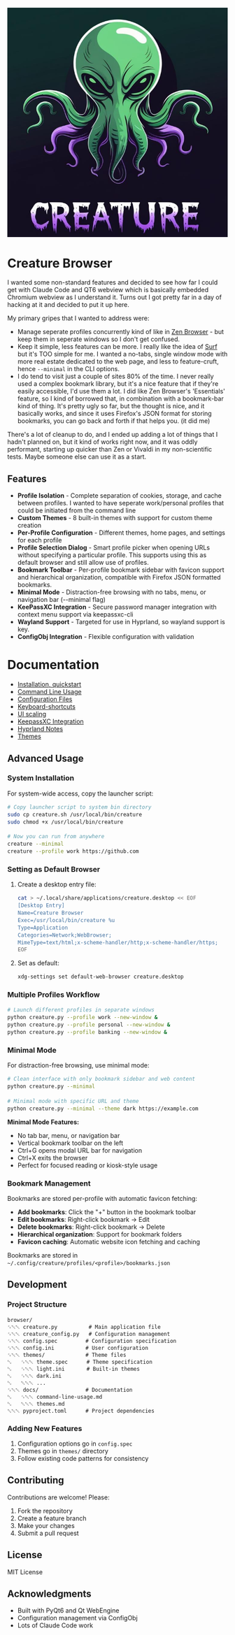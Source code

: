 ![Creature](./splash2.png)
# Creature Browser
I wanted some non-standard features and decided to see how far I could get with Claude Code and QT6 webview which is basically embedded Chromium webview as I understand it. Turns out I got pretty far in a day of hacking at it and decided to put it up here. 

My primary gripes that I wanted to address were:
- Manage seperate profiles concurrently kind of like in [Zen Browser](https://zen-browser.app/) - but keep them in seperate windows so I don't get confused.
- Keep it simple, less features can be more. I really like the idea of [Surf](https://surf.suckless.org/) but it's TOO simple for me. I wanted a no-tabs, single window mode with more real estate dedicated to the web page, and less to feature-cruft, hence `--minimal` in the CLI options.
- I do tend to visit just a couple of sites 80% of the time. I never really used a complex bookmark library, but it's a nice feature that if they're easily accessible, I'd use them a lot. I did like Zen Browser's 'Essentials' feature, so I kind of borrowed that, in combination with a bookmark-bar kind of thing. It's pretty ugly so far, but the thought is nice, and it basically works, and since it uses Firefox's JSON format for storing bookmarks, you can go back and forth if that helps you. (it did me)

There's a lot of cleanup to do, and I ended up adding a lot of things that I hadn't planned on, but it kind of works right now, and it was oddly performant, starting up quicker than Zen or Vivaldi in my non-scientific tests. Maybe someone else can use it as a start. 

## Features

- **Profile Isolation** - Complete separation of cookies, storage, and cache between profiles. I wanted to have seperate work/personal profiles that could be initiated from the command line
- **Custom Themes** - 8 built-in themes with support for custom theme creation
- **Per-Profile Configuration** - Different themes, home pages, and settings for each profile
- **Profile Selection Dialog** - Smart profile picker when opening URLs without specifying a particular profile. This supports using this as default browser and still allow use of profiles. 
- **Bookmark Toolbar** - Per-profile bookmark sidebar with favicon support and hierarchical organization, compatible with Firefox JSON formatted bookmarks. 
- **Minimal Mode** - Distraction-free browsing with no tabs, menu, or navigation bar (--minimal flag)
- **KeePassXC Integration** - Secure password manager integration with context menu support via keepassxc-cli
- **Wayland Support** - Targeted for use in Hyprland, so wayland support is key. 
- **ConfigObj Integration** - Flexible configuration with validation


# Documentation
- [Installation, quickstart](docs/quickstart.md)
- [Command Line Usage](docs/command-line-usage.md)
- [Configuration Files](docs/configuration.md)
- [Keyboard-shortcuts](docs/keyboard-shortcuts.md)
- [UI scaling](docs/ui-scaling.md)
- [KeepassXC Integration](docs/keepassxc-integration.md)
- [Hyprland Notes](docs/hyprland-configuration.md)
- [Themes](docs/themes.md)

## Advanced Usage

### System Installation

For system-wide access, copy the launcher script:

```bash
# Copy launcher script to system bin directory
sudo cp creature.sh /usr/local/bin/creature
sudo chmod +x /usr/local/bin/creature

# Now you can run from anywhere
creature --minimal
creature --profile work https://github.com
```

### Setting as Default Browser

1. Create a desktop entry file:
   ```bash
   cat > ~/.local/share/applications/creature.desktop << EOF
   [Desktop Entry]
   Name=Creature Browser
   Exec=/usr/local/bin/creature %u
   Type=Application
   Categories=Network;WebBrowser;
   MimeType=text/html;x-scheme-handler/http;x-scheme-handler/https;
   EOF
   ```

2. Set as default:
   ```bash
   xdg-settings set default-web-browser creature.desktop
   ```

### Multiple Profiles Workflow

```bash
# Launch different profiles in separate windows
python creature.py --profile work --new-window &
python creature.py --profile personal --new-window &
python creature.py --profile banking --new-window &
```

### Minimal Mode

For distraction-free browsing, use minimal mode:

```bash
# Clean interface with only bookmark sidebar and web content
python creature.py --minimal

# Minimal mode with specific URL and theme
python creature.py --minimal --theme dark https://example.com
```

**Minimal Mode Features:**
- No tab bar, menu, or navigation bar
- Vertical bookmark toolbar on the left
- Ctrl+G opens modal URL bar for navigation
- Ctrl+X exits the browser
- Perfect for focused reading or kiosk-style usage

### Bookmark Management

Bookmarks are stored per-profile with automatic favicon fetching:

- **Add bookmarks**: Click the "+" button in the bookmark toolbar
- **Edit bookmarks**: Right-click bookmark → Edit
- **Delete bookmarks**: Right-click bookmark → Delete
- **Hierarchical organization**: Support for bookmark folders
- **Favicon caching**: Automatic website icon fetching and caching

Bookmarks are stored in `~/.config/creature/profiles/<profile>/bookmarks.json`

## Development

### Project Structure

```
browser/
␜␀␀ creature.py          # Main application file
␜␀␀ creature_config.py   # Configuration management
␜␀␀ config.spec         # Configuration specification
␜␀␀ config.ini          # User configuration
␜␀␀ themes/             # Theme files
␂   ␜␀␀ theme.spec      # Theme specification
␂   ␜␀␀ light.ini       # Built-in themes
␂   ␜␀␀ dark.ini
␂   ␔␀␀ ...
␜␀␀ docs/               # Documentation
␂   ␜␀␀ command-line-usage.md
␂   ␔␀␀ themes.md
␔␀␀ pyproject.toml      # Project dependencies
```

### Adding New Features

1. Configuration options go in `config.spec`
2. Themes go in `themes/` directory
3. Follow existing code patterns for consistency

## Contributing

Contributions are welcome! Please:
1. Fork the repository
2. Create a feature branch
3. Make your changes
4. Submit a pull request

## License

MIT License 

## Acknowledgments

- Built with PyQt6 and Qt WebEngine
- Configuration management via ConfigObj
- Lots of Claude Code work
